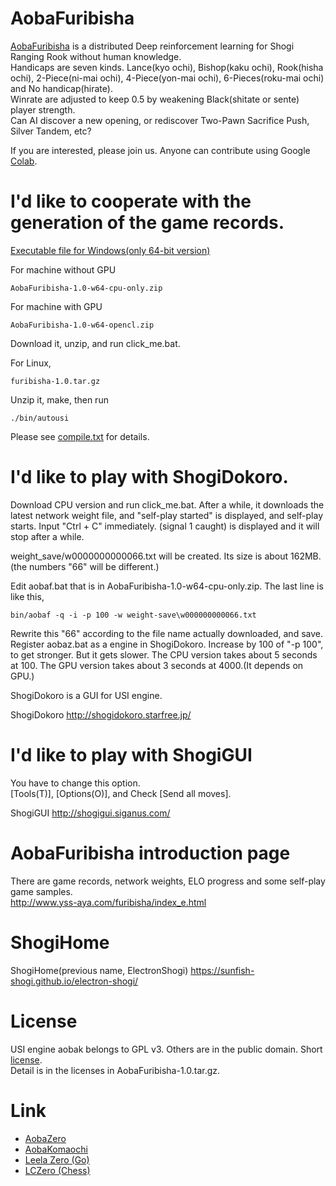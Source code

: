 # AobaFuribisha
[AobaFuribisha](http://www.yss-aya.com/furibisha/index_e.html) is a distributed Deep reinforcement learning for
 Shogi Ranging Rook without human knowledge.  
Handicaps are seven kinds. Lance(kyo ochi), Bishop(kaku ochi), Rook(hisha ochi), 2-Piece(ni-mai ochi), 4-Piece(yon-mai ochi), 6-Pieces(roku-mai ochi) and No handicap(hirate).  
Winrate are adjusted to keep 0.5 by weakening Black(shitate or sente) player strength.  
Can AI discover a new opening, or rediscover Two-Pawn Sacrifice Push, Silver Tandem, etc?  

If you are interested, please join us. Anyone can contribute using Google [Colab](http://www.yss-aya.com/furibisha/colab_e.html).

# I'd like to cooperate with the generation of the game records.
[Executable file for Windows(only 64-bit version)](https://github.com/yssaya/furibisha/releases)

For machine without GPU
```
AobaFuribisha-1.0-w64-cpu-only.zip
```
For machine with GPU
```
AobaFuribisha-1.0-w64-opencl.zip
```
Download it, unzip, and run click_me.bat.

For Linux,
```
furibisha-1.0.tar.gz
```
Unzip it, make, then run
```
./bin/autousi
```
Please see [compile.txt](compile.txt) for details.

# I'd like to play with ShogiDokoro.
Download CPU version and run click_me.bat.
After a while, it downloads the latest network weight file, and "self-play started" is displayed, and self-play starts. Input "Ctrl + C" immediately. (signal 1 caught) is displayed and it will stop after a while.

weight_save/w0000000000066.txt will be created. Its size is about 162MB.
(the numbers "66" will be different.)

Edit aobaf.bat that is in AobaFuribisha-1.0-w64-cpu-only.zip.
The last line is like this,
```
bin/aobaf -q -i -p 100 -w weight-save\w000000000066.txt
```
Rewrite this "66" according to the file name actually downloaded, and save.
Register aobaz.bat as a engine in ShogiDokoro.
Increase by 100 of "-p 100", to get stronger. But it gets slower.
The CPU version takes about 5 seconds at 100. 
The GPU version takes about 3 seconds at 4000.(It depends on GPU.) 

ShogiDokoro is a GUI for USI engine.

ShogiDokoro 
<http://shogidokoro.starfree.jp/>

# I'd like to play with ShogiGUI
You have to change this option.  
[Tools(T)], [Options(O)], and Check [Send all moves].  

ShogiGUI 
<http://shogigui.siganus.com/>

# AobaFuribisha introduction page
There are game records, network weights, ELO progress and some self-play game samples.  
<http://www.yss-aya.com/furibisha/index_e.html>

# ShogiHome
ShogiHome(previous name, ElectronShogi)
<https://sunfish-shogi.github.io/electron-shogi/>

# License
USI engine aobak belongs to GPL v3. Others are in the public domain.
Short [license](license.txt).  
Detail is in the licenses in AobaFuribisha-1.0.tar.gz.

# Link
 - [AobaZero](https://github.com/kobanium/aobazero)
 - [AobaKomaochi](https://github.com/kobanium/komaochi)
 - [Leela Zero (Go)](https://github.com/leela-zero/leela-zero)
 - [LCZero (Chess)](https://github.com/LeelaChessZero/lczero)
